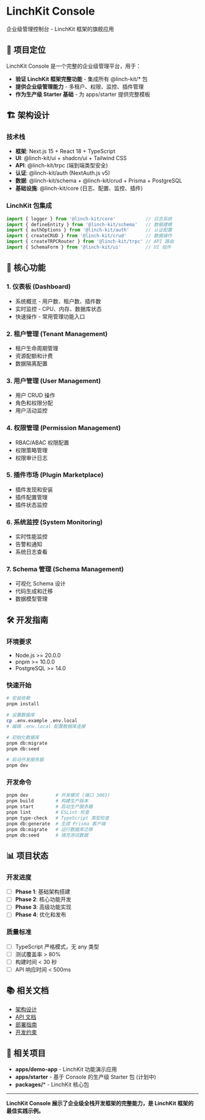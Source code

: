 # LinchKit Console

企业级管理控制台 - LinchKit 框架的旗舰应用

## 🎯 项目定位

LinchKit Console 是一个完整的企业级管理平台，用于：

- **验证 LinchKit 框架完整功能** - 集成所有 @linch-kit/* 包
- **提供企业级管理能力** - 多租户、权限、监控、插件管理
- **作为生产级 Starter 基础** - 为 apps/starter 提供完整模板

## 🏗️ 架构设计

### 技术栈
- **框架**: Next.js 15 + React 18 + TypeScript
- **UI**: @linch-kit/ui + shadcn/ui + Tailwind CSS
- **API**: @linch-kit/trpc (端到端类型安全)
- **认证**: @linch-kit/auth (NextAuth.js v5)
- **数据**: @linch-kit/schema + @linch-kit/crud + Prisma + PostgreSQL
- **基础设施**: @linch-kit/core (日志、配置、监控、插件)

### LinchKit 包集成
```typescript
import { logger } from '@linch-kit/core'           // 日志系统
import { defineEntity } from '@linch-kit/schema'   // 数据建模
import { authOptions } from '@linch-kit/auth'      // 认证配置
import { createCRUD } from '@linch-kit/crud'       // 数据操作
import { createTRPCRouter } from '@linch-kit/trpc' // API 路由
import { SchemaForm } from '@linch-kit/ui'         // UI 组件
```

## 🚀 核心功能

### 1. 仪表板 (Dashboard)
- 系统概览 - 用户数、租户数、插件数
- 实时监控 - CPU、内存、数据库状态
- 快速操作 - 常用管理功能入口

### 2. 租户管理 (Tenant Management)
- 租户生命周期管理
- 资源配额和计费
- 数据隔离配置

### 3. 用户管理 (User Management)
- 用户 CRUD 操作
- 角色和权限分配
- 用户活动监控

### 4. 权限管理 (Permission Management)
- RBAC/ABAC 权限配置
- 权限策略管理
- 权限审计日志

### 5. 插件市场 (Plugin Marketplace)
- 插件发现和安装
- 插件配置管理
- 插件状态监控

### 6. 系统监控 (System Monitoring)
- 实时性能监控
- 告警和通知
- 系统日志查看

### 7. Schema 管理 (Schema Management)
- 可视化 Schema 设计
- 代码生成和迁移
- 数据模型管理

## 🛠️ 开发指南

### 环境要求
- Node.js >= 20.0.0
- pnpm >= 10.0.0
- PostgreSQL >= 14.0

### 快速开始
```bash
# 安装依赖
pnpm install

# 设置数据库
cp .env.example .env.local
# 编辑 .env.local 配置数据库连接

# 初始化数据库
pnpm db:migrate
pnpm db:seed

# 启动开发服务器
pnpm dev
```

### 开发命令
```bash
pnpm dev          # 开发模式 (端口 3001)
pnpm build        # 构建生产版本
pnpm start        # 启动生产服务器
pnpm lint         # ESLint 检查
pnpm type-check   # TypeScript 类型检查
pnpm db:generate  # 生成 Prisma 客户端
pnpm db:migrate   # 运行数据库迁移
pnpm db:seed      # 填充测试数据
```

## 📊 项目状态

### 开发进度
- [ ] **Phase 1**: 基础架构搭建
- [ ] **Phase 2**: 核心功能开发
- [ ] **Phase 3**: 高级功能实现
- [ ] **Phase 4**: 优化和发布

### 质量标准
- [ ] TypeScript 严格模式，无 any 类型
- [ ] 测试覆盖率 > 80%
- [ ] 构建时间 < 30 秒
- [ ] API 响应时间 < 500ms

## 📚 相关文档

- [架构设计](./docs/architecture.md)
- [API 文档](./docs/api.md)
- [部署指南](./docs/deployment.md)
- [开发约束](../../ai-context/zh/current/development-constraints.md)

## 🔗 相关项目

- **apps/demo-app** - LinchKit 功能演示应用
- **apps/starter** - 基于 Console 的生产级 Starter 包 (计划中)
- **packages/*** - LinchKit 核心包

---

**LinchKit Console 展示了企业级全栈开发框架的完整能力，是 LinchKit 框架的最佳实践示例。**
